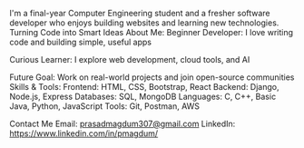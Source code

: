 I'm a final-year Computer Engineering student and a fresher software developer who enjoys building websites and learning new technologies.
Turning Code into Smart Ideas
About Me:
Beginner Developer: I love writing code and building simple, useful apps

Curious Learner: I explore web development, cloud tools, and AI

Future Goal: Work on real-world projects and join open-source communities
Skills & Tools:
Frontend: HTML, CSS, Bootstrap, React
Backend: Django, Node.js, Express
Databases: SQL, MongoDB
Languages: C, C++, Basic Java, Python, JavaScript
Tools: Git, Postman, AWS

Contact Me
Email: prasadmagdum307@gmail.com
LinkedIn: https://www.linkedin.com/in/pmagdum/

